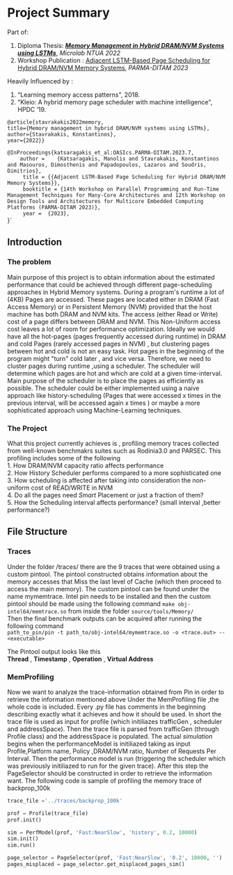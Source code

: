 # Project Summary
Part of:
1. Diploma Thesis: *[**Memory Management in Hybrid DRAM/NVM Systems using LSTMs**](https://drive.google.com/file/d/1Evxp9ywpH_QkVCbb-k2vRICJoBF6FoYX/view?usp=sharing)*, *Microlab NTUA 2022*
2. Workshop Publication : [Adjacent LSTM-Based Page Scheduling for Hybrid DRAM/NVM Memory Systems](https://scholar.google.com/citations?view_op=view_citation&hl=en&user=_Eilmn0AAAAJ&citation_for_view=_Eilmn0AAAAJ:d1gkVwhDpl0C), *PARMA-DITAM 2023*

Heavily Influenced by :
1. “Learning memory access patterns", 2018.
2. “Kleio: A hybrid memory page scheduler with machine intelligence", HPDC ’19.

`@article{stavrakakis2022memory,` \
    `title={Memory management in hybrid DRAM/NVM systems using LSTMs},`\
    `author={Stavrakakis, Konstantinos},`\
    `year={2022}}`
    
`@InProceedings{katsaragakis_et_al:OASIcs.PARMA-DITAM.2023.7,` \
   `    author =	{Katsaragakis, Manolis and Stavrakakis, Konstantinos and Masouros, Dimosthenis and Papadopoulos, Lazaros and Soudris, Dimitrios},` \
  `     title =	{{Adjacent LSTM-Based Page Scheduling for Hybrid DRAM/NVM Memory Systems}},` \
  `     booktitle =	{14th Workshop on Parallel Programming and Run-Time Management Techniques for Many-Core Architectures and 12th Workshop on Design Tools and Architectures for Multicore Embedded Computing Platforms (PARMA-DITAM 2023)},` \
  `     year =	{2023},` \
}`

## Introduction
### The problem
Main purpose of this project is to obtain information about the estimated performance that could be achieved
through different page-scheduling approaches in Hybrid Memory systems. During a program's runtime a lot of (4KB) Pages are accessed. These pages are located either in DRAM (Fast Access Memory) or in Persistent Memory (NVM) provided that the host machine has both DRAM and NVM kits. The access (either Read or Write) cost of a page differs between DRAM and NVM. This Non-Uniform access cost leaves a lot of room for performance optimization. Ideally we would have all the hot-pages (pages frequently accessed during runtime) in DRAM and cold Pages (rarely accessed pages in NVM) , but clustering pages between hot and cold is not an easy task. Hot pages in the beginning of the program might "turn" cold later , and vice versa. Therefore, we need to cluster pages during runtime ,using a scheduler. The scheduler will determine which pages are hot and which are cold at a given time-interval. Main purpose of the scheduler is to place the pages as efficiently as possible. The scheduler could be either implemented using a naive approach like history-scheduling (Pages that were accessed x times in the previous interval, will be accessed again x times ) or maybe a more sophisticated approach using Machine-Learning techniques.
### The Project
What this project currently achieves is , profiling memory traces collected from well-known benchmakrs suites such as Rodinia3.0 and PARSEC. This profiling includes some of the following   
    1. How DRAM/NVM capacity ratio affects performance  
    2. How History Scheduler performs compared to a more sophisticated one  
    3. How scheduling is affected after taking into consideration the non-uniform cost of READ/WRITE in NVM  
    4. Do all the pages need *Smart* Placement or just a fraction of them?  
    5. How the Scheduling interval affects performance? (small interval ,better performance?)  

## File Structure
### Traces
Under the folder /traces/ there are the 9 traces that were obtained using a custom pintool. 
The pintool constructed obtains information about the memory accesses that Miss the last level of Cache (which then proceed to access the main memory). The custom pintool can be found under the name mymemtrace. Intel pin needs to be installed and then the custom pintool should be made using the following command `make obj-intel64/memtrace.so` from inside the folder `source/tools/Memory/`     
Then the final benchmark outputs can be acquired after running the following command   
`path_to_pin/pin -t path_to/obj-intel64/mymemtrace.so -o <trace.out> -- <executable>`  

The Pintool output looks like this   
**Thread** , **Timestamp** , **Operation** , **Virtual Address**  

### MemProfiling
Now we want to analyze the trace-information obtained from Pin in order to retrieve the information mentioned above
Under the MemProfiling file ,the whole code is included. Every .py file has comments in the beginning describing exactly what it achieves and how it should be used.
In short the trace file is used as input for profile (which initiliazes trafficGen , scheduler and addressSpace). Then the trace file is parsed from trafficGen (through Profile class) and the addressSpace is populated. The actual *simulation* begins when the performanceModel is initiliazed taking as input Profile,Platform name, Policy ,DRAM/NVM ratio, Number of Requests Per Interval. Then the performance model is run (triggering the scheduler which was previously initiliazed to run for the given trace). After this step the PageSelector should be constructed in order to retrieve the information want.
The following code is sample of profiling the memory trace of backprop_100k
```python
trace_file ='../traces/backprop_100k'

prof = Profile(trace_file)
prof.init()

sim = PerfModel(prof, 'Fast:NearSlow', 'history', 0.2, 10000)
sim.init()
sim.run()

page_selector = PageSelector(prof, 'Fast:NearSlow', '0.2', 10000, '')
pages_misplaced = page_selector.get_misplaced_pages_sim()
```


